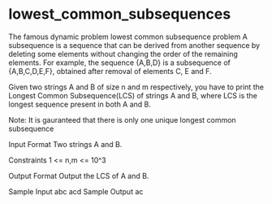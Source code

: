 # lowest_common_subsequences
The famous dynamic problem lowest common subsequence problem
A subsequence is a sequence that can be derived from another sequence by deleting some elements without changing the order of the remaining elements. For example, the sequence {A,B,D} is a subsequence of {A,B,C,D,E,F}, obtained after removal of elements C, E and F.

Given two strings A and B of size n and m respectively, you have to print the Longest Common Subsequence(LCS) of strings A and B, where LCS is the longest sequence present in both A and B.

Note: It is gauranteed that there is only one unique longest common subsequence

Input Format
Two strings A and B.

Constraints
1 <= n,m <= 10^3

Output Format
Output the LCS of A and B.

Sample Input
abc
acd
Sample Output
ac
